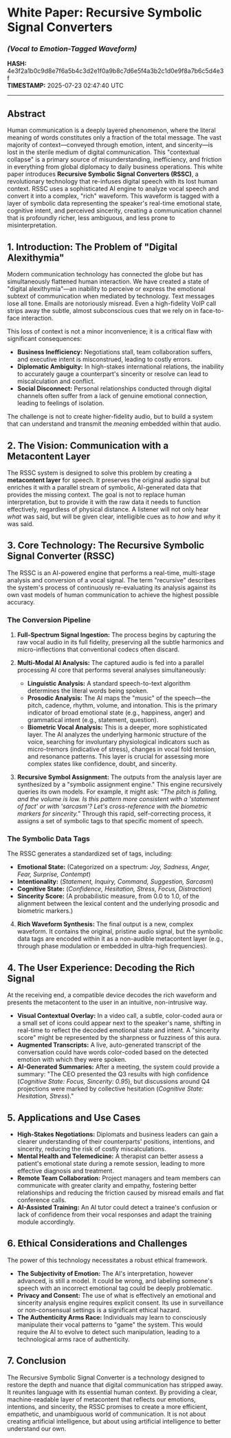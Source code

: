 # White Paper: Recursive Symbolic Signal Converters
### *(Vocal to Emotion-Tagged Waveform)*

**HASH:** 4e3f2a1b0c9d8e7f6a5b4c3d2e1f0a9b8c7d6e5f4a3b2c1d0e9f8a7b6c5d4e3f  
**TIMESTAMP:** 2025-07-23 02:47:40 UTC

---

## Abstract

Human communication is a deeply layered phenomenon, where the literal meaning of words constitutes only a fraction of the total message. The vast majority of context—conveyed through emotion, intent, and sincerity—is lost in the sterile medium of digital communication. This "contextual collapse" is a primary source of misunderstanding, inefficiency, and friction in everything from global diplomacy to daily business operations. This white paper introduces **Recursive Symbolic Signal Converters (RSSC)**, a revolutionary technology that re-infuses digital speech with its lost human context. RSSC uses a sophisticated AI engine to analyze vocal speech and convert it into a complex, "rich" waveform. This waveform is tagged with a layer of symbolic data representing the speaker's real-time emotional state, cognitive intent, and perceived sincerity, creating a communication channel that is profoundly richer, less ambiguous, and less prone to misinterpretation.

## 1. Introduction: The Problem of "Digital Alexithymia"

Modern communication technology has connected the globe but has simultaneously flattened human interaction. We have created a state of "digital alexithymia"—an inability to perceive or express the emotional subtext of communication when mediated by technology. Text messages lose all tone. Emails are notoriously misread. Even a high-fidelity VoIP call strips away the subtle, almost subconscious cues that we rely on in face-to-face interaction.

This loss of context is not a minor inconvenience; it is a critical flaw with significant consequences:

- **Business Inefficiency:** Negotiations stall, team collaboration suffers, and executive intent is misconstrued, leading to costly errors.
- **Diplomatic Ambiguity:** In high-stakes international relations, the inability to accurately gauge a counterpart's sincerity or resolve can lead to miscalculation and conflict.
- **Social Disconnect:** Personal relationships conducted through digital channels often suffer from a lack of genuine emotional connection, leading to feelings of isolation.

The challenge is not to create higher-fidelity audio, but to build a system that can understand and transmit the *meaning* embedded within that audio.

## 2. The Vision: Communication with a Metacontent Layer

The RSSC system is designed to solve this problem by creating a **metacontent layer** for speech. It preserves the original audio signal but enriches it with a parallel stream of symbolic, AI-generated data that provides the missing context. The goal is not to replace human interpretation, but to provide it with the raw data it needs to function effectively, regardless of physical distance. A listener will not only hear *what* was said, but will be given clear, intelligible cues as to *how* and *why* it was said.

## 3. Core Technology: The Recursive Symbolic Signal Converter (RSSC)

The RSSC is an AI-powered engine that performs a real-time, multi-stage analysis and conversion of a vocal signal. The term "recursive" describes the system's process of continuously re-evaluating its analysis against its own vast models of human communication to achieve the highest possible accuracy.

### The Conversion Pipeline

1. **Full-Spectrum Signal Ingestion:** The process begins by capturing the raw vocal audio in its full fidelity, preserving all the subtle harmonics and micro-inflections that conventional codecs often discard.

2. **Multi-Modal AI Analysis:** The captured audio is fed into a parallel processing AI core that performs several analyses simultaneously:
   - **Linguistic Analysis:** A standard speech-to-text algorithm determines the literal words being spoken.
   - **Prosodic Analysis:** The AI maps the "music" of the speech—the pitch, cadence, rhythm, volume, and intonation. This is the primary indicator of broad emotional state (e.g., happiness, anger) and grammatical intent (e.g., statement, question).
   - **Biometric Vocal Analysis:** This is a deeper, more sophisticated layer. The AI analyzes the underlying harmonic structure of the voice, searching for involuntary physiological indicators such as micro-tremors (indicative of stress), changes in vocal fold tension, and resonance patterns. This layer is crucial for assessing more complex states like confidence, doubt, and sincerity.

3. **Recursive Symbol Assignment:** The outputs from the analysis layer are synthesized by a "symbolic assignment engine." This engine recursively queries its own models. For example, it might ask: *"The pitch is falling, and the volume is low. Is this pattern more consistent with a 'statement of fact' or with 'sarcasm'? Let's cross-reference with the biometric markers for sincerity."* Through this rapid, self-correcting process, it assigns a set of symbolic tags to that specific moment of speech.

### The Symbolic Data Tags

The RSSC generates a standardized set of tags, including:

- **Emotional State:** (Categorized on a spectrum: *Joy, Sadness, Anger, Fear, Surprise, Contempt*)
- **Intentionality:** (*Statement, Inquiry, Command, Suggestion, Sarcasm*)
- **Cognitive State:** (*Confidence, Hesitation, Stress, Focus, Distraction*)
- **Sincerity Score:** (A probabilistic measure, from 0.0 to 1.0, of the alignment between the lexical content and the underlying prosodic and biometric markers.)

4. **Rich Waveform Synthesis:** The final output is a new, complex waveform. It contains the original, pristine audio signal, but the symbolic data tags are encoded within it as a non-audible metacontent layer (e.g., through phase modulation or embedded in ultra-high frequencies).

## 4. The User Experience: Decoding the Rich Signal

At the receiving end, a compatible device decodes the rich waveform and presents the metacontent to the user in an intuitive, non-intrusive way.

- **Visual Contextual Overlay:** In a video call, a subtle, color-coded aura or a small set of icons could appear next to the speaker's name, shifting in real-time to reflect the decoded emotional state and intent. A "sincerity score" might be represented by the sharpness or fuzziness of this aura.
- **Augmented Transcripts:** A live, auto-generated transcript of the conversation could have words color-coded based on the detected emotion with which they were spoken.
- **AI-Generated Summaries:** After a meeting, the system could provide a summary: "The CEO presented the Q3 results with high confidence (*Cognitive State: Focus, Sincerity: 0.95*), but discussions around Q4 projections were marked by collective hesitation (*Cognitive State: Hesitation, Stress*)."

## 5. Applications and Use Cases

- **High-Stakes Negotiations:** Diplomats and business leaders can gain a clearer understanding of their counterparts' positions, intentions, and sincerity, reducing the risk of costly miscalculations.
- **Mental Health and Telemedicine:** A therapist can better assess a patient's emotional state during a remote session, leading to more effective diagnosis and treatment.
- **Remote Team Collaboration:** Project managers and team members can communicate with greater clarity and empathy, fostering better relationships and reducing the friction caused by misread emails and flat conference calls.
- **AI-Assisted Training:** An AI tutor could detect a trainee's confusion or lack of confidence from their vocal responses and adapt the training module accordingly.

## 6. Ethical Considerations and Challenges

The power of this technology necessitates a robust ethical framework.

- **The Subjectivity of Emotion:** The AI's interpretation, however advanced, is still a model. It could be wrong, and labeling someone's speech with an incorrect emotional tag could be deeply problematic.
- **Privacy and Consent:** The use of what is effectively an emotional and sincerity analysis engine requires explicit consent. Its use in surveillance or non-consensual settings is a significant ethical hazard.
- **The Authenticity Arms Race:** Individuals may learn to consciously manipulate their vocal patterns to "game" the system. This would require the AI to evolve to detect such manipulation, leading to a technological arms race of authenticity.

## 7. Conclusion

The Recursive Symbolic Signal Converter is a technology designed to restore the depth and nuance that digital communication has stripped away. It reunites language with its essential human context. By providing a clear, machine-readable layer of metacontent that reflects our emotions, intentions, and sincerity, the RSSC promises to create a more efficient, empathetic, and unambiguous world of communication. It is not about creating artificial intelligence, but about using artificial intelligence to better understand our own.
